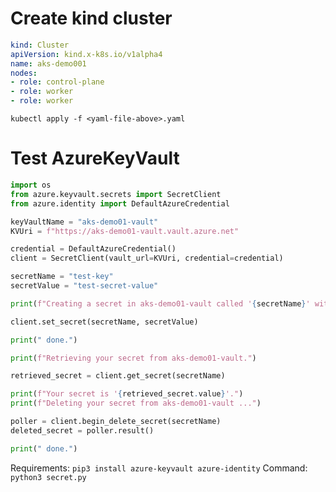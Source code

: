 # Create kind cluster
```yaml
kind: Cluster
apiVersion: kind.x-k8s.io/v1alpha4
name: aks-demo001
nodes:
- role: control-plane
- role: worker
- role: worker
```

`kubectl apply -f <yaml-file-above>.yaml`


# Test AzureKeyVault
```python
import os
from azure.keyvault.secrets import SecretClient
from azure.identity import DefaultAzureCredential

keyVaultName = "aks-demo01-vault"
KVUri = f"https://aks-demo01-vault.vault.azure.net"

credential = DefaultAzureCredential()
client = SecretClient(vault_url=KVUri, credential=credential)

secretName = "test-key"
secretValue = "test-secret-value"

print(f"Creating a secret in aks-demo01-vault called '{secretName}' with the value '{secretValue}' ...")

client.set_secret(secretName, secretValue)

print(" done.")

print(f"Retrieving your secret from aks-demo01-vault.")

retrieved_secret = client.get_secret(secretName)

print(f"Your secret is '{retrieved_secret.value}'.")
print(f"Deleting your secret from aks-demo01-vault ...")

poller = client.begin_delete_secret(secretName)
deleted_secret = poller.result()

print(" done.")

```

Requirements: `pip3 install azure-keyvault azure-identity`
Command: `python3 secret.py`
